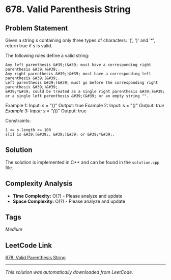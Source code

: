 # 678. Valid Parenthesis String

## Problem Statement

Given a string s containing only three types of characters: &#39;(&#39;, &#39;)&#39; and &#39;*&#39;, return true if s is valid.

The following rules define a valid string:

	Any left parenthesis &#39;(&#39; must have a corresponding right parenthesis &#39;)&#39;.
	Any right parenthesis &#39;)&#39; must have a corresponding left parenthesis &#39;(&#39;.
	Left parenthesis &#39;(&#39; must go before the corresponding right parenthesis &#39;)&#39;.
	&#39;*&#39; could be treated as a single right parenthesis &#39;)&#39; or a single left parenthesis &#39;(&#39; or an empty string "".

Example 1:
Input: s = "()"
Output: true
Example 2:
Input: s = "(*)"
Output: true
Example 3:
Input: s = "(*))"
Output: true

Constraints:

	1 <= s.length <= 100
	s[i] is &#39;(&#39;, &#39;)&#39; or &#39;*&#39;.

## Solution

The solution is implemented in C++ and can be found in the `solution.cpp` file.

## Complexity Analysis

- **Time Complexity:** O(?) - Please analyze and update
- **Space Complexity:** O(?) - Please analyze and update

## Tags

*Medium*

## LeetCode Link

[678. Valid Parenthesis String](https://leetcode.com/problems/valid-parenthesis-string/)

---

*This solution was automatically downloaded from LeetCode.*
